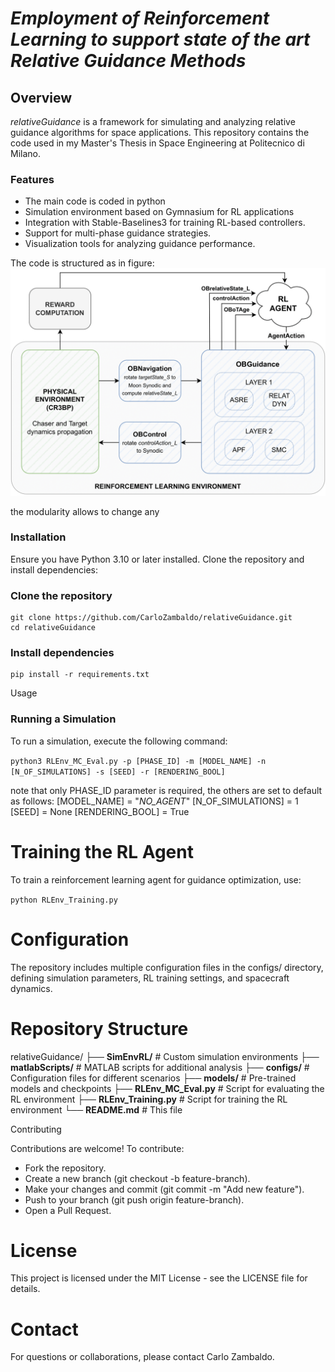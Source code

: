 # _Employment of Reinforcement Learning to support state of the art Relative Guidance Methods_ #

## Overview
_relativeGuidance_ is a framework for simulating and analyzing relative guidance algorithms for space applications. This repository contains the code used in my Master's Thesis in Space Engineering at Politecnico di Milano.

### Features
- The main code is coded in python
- Simulation environment based on Gymnasium for RL applications
- Integration with Stable-Baselines3 for training RL-based controllers.
- Support for multi-phase guidance strategies.
- Visualization tools for analyzing guidance performance.

The code is structured as in figure:
![Code structure and modularity](images/RLFramework.png)

the modularity allows to change any 

### Installation
Ensure you have Python 3.10 or later installed. Clone the repository and install dependencies:

### Clone the repository
    git clone https://github.com/CarloZambaldo/relativeGuidance.git
    cd relativeGuidance

### Install dependencies
    pip install -r requirements.txt

Usage

### Running a Simulation 
To run a simulation, execute the following command:

```python3 RLEnv_MC_Eval.py -p [PHASE_ID] -m [MODEL_NAME] -n [N_OF_SIMULATIONS] -s [SEED] -r [RENDERING_BOOL]```

note that only PHASE_ID parameter is required, the others are set to default as follows:
 [MODEL_NAME] = "_NO_AGENT_"
 [N_OF_SIMULATIONS] = 1
 [SEED] = None
 [RENDERING_BOOL] = True

# Training the RL Agent
To train a reinforcement learning agent for guidance optimization, use:

```python RLEnv_Training.py```

# Configuration
The repository includes multiple configuration files in the configs/ directory, defining simulation parameters, RL training settings, and spacecraft dynamics.


# Repository Structure
relativeGuidance/
├── **SimEnvRL/**         # Custom simulation environments
├── **matlabScripts/**    # MATLAB scripts for additional analysis
├── **configs/**          # Configuration files for different scenarios
├── **models/**           # Pre-trained models and checkpoints
├── **RLEnv_MC_Eval.py**  # Script for evaluating the RL environment
├── **RLEnv_Training.py** # Script for training the RL environment
└── **README.md**         # This file

Contributing

Contributions are welcome! To contribute:
- Fork the repository.
- Create a new branch (git checkout -b feature-branch).
- Make your changes and commit (git commit -m "Add new feature").
- Push to your branch (git push origin feature-branch).
- Open a Pull Request.

# License
This project is licensed under the MIT License - see the LICENSE file for details.

# Contact
For questions or collaborations, please contact Carlo Zambaldo.